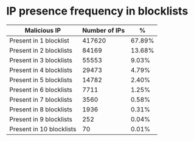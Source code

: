 # IP presence frequency in blocklists
| Malicious IP | Number of IPs | % |
|----|----|----|
| Present in 1 blocklist | 417620 | 67.89% |
| Present in 2 blocklists | 84169 | 13.68% |
| Present in 3 blocklists | 55553 | 9.03% |
| Present in 4 blocklists | 29473 | 4.79% |
| Present in 5 blocklists | 14782 | 2.40% |
| Present in 6 blocklists | 7711 | 1.25% |
| Present in 7 blocklists | 3560 | 0.58% |
| Present in 8 blocklists | 1936 | 0.31% |
| Present in 9 blocklists | 252 | 0.04% |
| Present in 10 blocklists | 70 | 0.01% |
